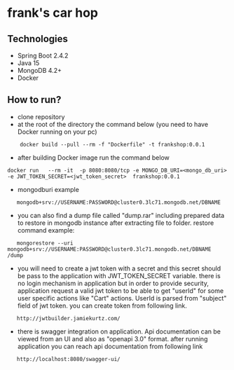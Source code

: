 # frank's car hop

## Technologies
- Spring Boot 2.4.2
- Java 15
- MongoDB 4.2+
- Docker

## How to run?
- clone repository
- at the root of the directory the command below (you need to have Docker running on your pc)
```
    docker build --pull --rm -f "Dockerfile" -t frankshop:0.0.1
```
- after building Docker image run the command below
   
 ```
 docker run   --rm -it  -p 8080:8080/tcp -e MONGO_DB_URI=<mongo_db_uri> -e JWT_TOKEN_SECRET=<jwt_token_secret>  frankshop:0.0.1
 ```
- mongodburi example
```
   mongodb+srv://USERNAME:PASSWORD@cluster0.3lc71.mongodb.net/DBNAME
```
- you can also find a dump file called "dump.rar" including prepared data to restore in mongodb instance after extracting file to folder. restore command example:
```
   mongorestore --uri  mongodb+srv://USERNAME:PASSWORD@cluster0.3lc71.mongodb.net/DBNAME /dump
```
- you will need to create a jwt token with a secret and this secret should be pass to the application with JWT_TOKEN_SECRET variable. there is no login mechanism in application but in order to provide security, application request a valid jwt token to be able to get "userId" for some user specific actions like "Cart" actions. UserId is parsed from "subject" field of jwt token. you can create token from following link.
```
   http://jwtbuilder.jamiekurtz.com/
```
- there is swagger integration on application. Api documentation can be viewed from an UI and also as "openapi 3.0" format. after running application you can reach api documentation from following link
```
   http://localhost:8080/swagger-ui/
```